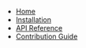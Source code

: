 - [Home](/)
- [Installation](/installation)
- [API Reference](/api-reference)
- [Contribution Guide](/contribution-guide)

